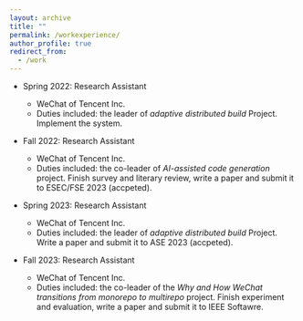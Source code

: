 ```yaml
---
layout: archive
title: ""
permalink: /workexperience/
author_profile: true
redirect_from:
  - /work
---
```


* Spring 2022: Research Assistant
  * WeChat of Tencent Inc.
  * Duties included: the leader of *adaptive distributed build* Project. Implement the system.

* Fall 2022: Research Assistant
  * WeChat of Tencent Inc.
  * Duties included: the co-leader of *AI-assisted code generation* project. Finish survey and literary review, write a paper and submit it to ESEC/FSE 2023 (accpeted).

* Spring 2023: Research Assistant
  * WeChat of Tencent Inc.
  * Duties included: the leader of *adaptive distributed build* Project. Write a paper and submit it to ASE 2023 (accpeted).
  
* Fall 2023: Research Assistant
  * WeChat of Tencent Inc.
  * Duties included: the co-leader of the *Why and How WeChat transitions from monorepo to multirepo* project. Finish experiment and evaluation, write a paper and submit it to IEEE Softawre. 

